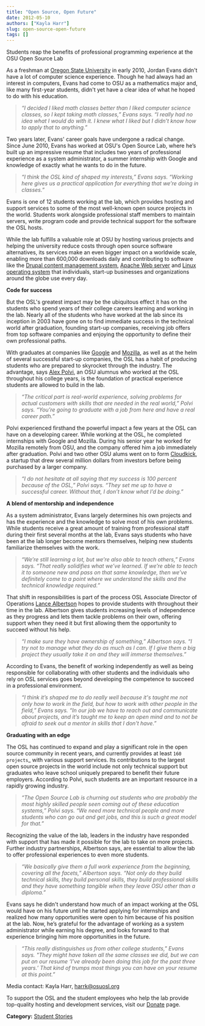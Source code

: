 ```yaml
---
title: "Open Source, Open Future"
date: 2012-05-10
authors: ["Kayla Harr"]
slug: open-source-open-future
tags: []
---
```


Students reap the benefits of professional programming experience at the OSU Open Source Lab

As a freshman at [Oregon State University](http://oregonstate.edu/) in early 2010, Jordan Evans didn't have a lot of
computer science experience. Though he had always had an interest in computers, Evans had come to OSU as a mathematics
major and, like many first-year students, didn't yet have a clear idea of what he hoped to do with his education.

> _“I decided I liked math classes better than I liked computer science classes, so I kept taking math classes,” Evans
> says. “I really had no idea what I would do with it. I knew what I liked but I didn’t know how to apply that to
> anything.”_

Two years later, Evans' career goals have undergone a radical change. Since June 2010, Evans has worked at OSU's Open
Source Lab, where he’s built up an impressive resume that includes two years of professional experience as a system
administrator, a summer internship with Google and knowledge of exactly what he wants to do in the future.

> _“I think the OSL kind of shaped my interests,” Evans says. “Working here gives us a practical application for
> everything that we’re doing in classes.”_

Evans is one of 12 students working at the lab, which provides hosting and support services to some of the most
well-known open source projects in the world. Students work alongside professional staff members to maintain servers,
write program code and provide technical support for the software the OSL hosts.

While the lab fulfills a valuable role at OSU by hosting various projects and helping the university reduce costs
through open source software alternatives, its services make an even bigger impact on a worldwide scale, enabling more
than 600,000 downloads daily and contributing to software like the
[Drupal content management system](http://drupal.org/), [Apache Web server](http://apache.org/) and
[Linux operating system](http://www.linuxfoundation.org/) that individuals, start-up businesses and organizations around
the globe use every day.

**Code for success**

But the OSL's greatest impact may be the ubiquitous effect it has on the students who spend years of their college
careers learning and working in the lab. Nearly all of the students who have worked at the lab since its inception in
2003 have gone on to find immediate success in the technical world after graduation, founding start-up companies,
receiving job offers from top software companies and enjoying the opportunity to define their own professional paths.

With graduates at companies like [Google](http://google.com/) and [Mozilla](http://mozilla.org/), as well as at the helm
of several successful start-up companies, the OSL has a habit of producing students who are prepared to skyrocket
through the industry. The advantage, says [Alex Polvi](http://alex.polvi.net/), an OSU alumnus who worked at the OSL
throughout his college years, is the foundation of practical experience students are allowed to build in the lab.

> _“The critical part is real-world experience, solving problems for actual customers with skills that are needed in the
> real world,” Polvi says. “You’re going to graduate with a job from here and have a real career path.”_

Polvi experienced firsthand the powerful impact a few years at the OSL can have on a developing career. While working at
the OSL, he completed internships with Google and Mozilla. During his senior year he worked for Mozilla remotely from
OSU, and the company offered him a job immediately after graduation. Polvi and two other OSU alums went on to form
[Cloudkick](https://www.cloudkick.com/), a startup that drew several million dollars from investors before being
purchased by a larger company.

> _“I do not hesitate at all saying that my success is 100 percent because of the OSL,” Polvi says. “They set me up to
> have a successful career. Without that, I don’t know what I’d be doing.”_

**A blend of mentorship and independence**

As a system administrator, Evans largely determines his own projects and has the experience and the knowledge to solve
most of his own problems. While students receive a great amount of training from professional staff during their first
several months at the lab, Evans says students who have been at the lab longer become mentors themselves, helping new
students familiarize themselves with the work.

> _“We’re still learning a lot, but we’re also able to teach others,” Evans says. “That really solidifies what we’ve
> learned. If we’re able to teach it to someone new and pass on that same knowledge, then we’ve definitely come to a
> point where we understand the skills and the technical knowledge required.”_

That shift in responsibilities is part of the process OSL Associate Director of Operations
[Lance Albertson](http://lancealbertson.com/) hopes to provide students with throughout their time in the lab. Albertson
gives students increasing levels of independence as they progress and lets them tackle problems on their own, offering
support when they need it but first allowing them the opportunity to succeed without his help.

> _“I make sure they have ownership of something,” Albertson says. “I try not to manage what they do as much as I can.
> If I give them a big project they usually take it on and they will immerse themselves.”_

According to Evans, the benefit of working independently as well as being responsible for collaborating with other
students and the individuals who rely on OSL services goes beyond developing the competence to succeed in a professional
environment.

> _“I think it’s shaped me to do really well because it's taught me not only how to work in the field, but how to work
> with other people in the field,” Evans says. “In our job we have to reach out and communicate about projects, and it’s
> taught me to keep an open mind and to not be afraid to seek out a mentor in skills that I don’t have.”_

**Graduating with an edge**

The OSL has continued to expand and play a significant role in the open source community in recent years, and currently
provides at least `160 projects`\_ with various support services. Its contributions to the largest open source projects
in the world include not only technical support but graduates who leave school uniquely prepared to benefit their future
employers. According to Polvi, such students are an important resource in a rapidly growing industry.

> _“The Open Source Lab is churning out students who are probably the most highly skilled people seen coming out of
> these education systems,” Polvi says. “We need more technical people and more students who can go out and get jobs,
> and this is such a great model for that.”_

Recognizing the value of the lab, leaders in the industry have responded with support that has made it possible for the
lab to take on more projects. Further industry partnerships, Albertson says, are essential to allow the lab to offer
professional experiences to even more students.

> _“We basically give them a full work experience from the beginning, covering all the facets,” Albertson says. “Not
> only do they build technical skills, they build personal skills, they build professional skills and they have
> something tangible when they leave OSU other than a diploma.”_

Evans says he didn't understand how much of an impact working at the OSL would have on his future until he started
applying for internships and realized how many opportunities were open to him because of his position at the lab. Now,
he’s grateful for the advantage of working as a system administrator while earning his degree, and looks forward to that
experience bringing him more opportunities in the future.

> _“This really distinguishes us from other college students," Evans says. "They might have taken all the same classes
> we did, but we can put on our resume ‘I’ve already been doing this job for the past three years.’ That kind of trumps
> most things you can have on your resume at this point.”_

Media contact: Kayla Harr, <harrk@osuosl.org>

To support the OSL and the student employees who help the lab provide top-quality hosting and development services,
visit our [Donate](/donate) page.

**Category:** [Student Stories](/students/stories)
